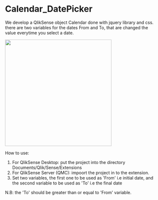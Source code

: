 # Calendar_DatePicker

We develop a QlikSense object Calendar done with jquery library and css. there are two variables for the dates From and To, that are changed the value everytime you select a date.

<p align="left">
  <img src="https://github.com/EliasW/Calendar_DatePicker/blob/master/preview.png" width="350"/>
</p>

How to use:

1. For QlikSense Desktop: put the project into the directory Documents/Qlik/Sense/Extensions
2. For QlikSense Server (QMC): impoort the project in to the extension.
3. Set two variables, the first one to be used as 'From' i.e initial date, and the second variable to be used as 'To' i.e the final date

N.B: the 'To' should be greater than or equal to 'From' variable.

